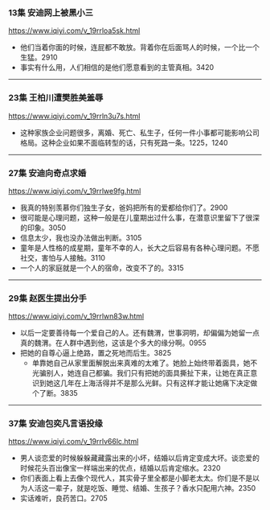 ### 13集 安迪网上被黑小三
https://www.iqiyi.com/v_19rrloa5sk.html
- 他们当着你面的时候，连屁都不敢放。背着你在后面骂人的时候，一个比一个生猛。2910
- 事实有什么用，人们相信的是他们愿意看到的主管真相。3420
---
### 23集 王柏川遭樊胜美羞辱
https://www.iqiyi.com/v_19rrln3u7s.html
- 这种家族企业问题很多，离婚、死亡、私生子，任何一件小事都可能影响公司格局。这种企业如果不面临转型的话，只有死路一条。1225，1240
---
### 27集 安迪向奇点求婚
https://www.iqiyi.com/v_19rrlwe9fg.html
- 我真的特别羡慕你们独生子女，爸妈把所有的爱都给你们了。2900
- 很可能是心理问题，这种一般是在儿童期出过什么事，在潜意识里留下了很深的印象。3050
- 信息太少，我也没办法做出判断。3105
- 童年是人性格的成星期，童年不幸的人，长大之后容易有各种心理问题。不愿社交，害怕与人接触。3110
- 一个人的家庭就是一个人的宿命，改变不了的。3315
---
### 29集 赵医生提出分手
https://www.iqiyi.com/v_19rrlwn83w.html
- 以后一定要善待每一个爱自己的人。还有魏渭，世事洞明，却偏偏为她留一点真的魏渭。在人群中遇到他，这该是个多大的缘分啊。0955
- 把她的自尊心逼上绝路，置之死地而后生。3825
  - 单靠她自己从家里面解脱出来真难的太难了。她脸上始终带着面具，她不光骗别人，她连自己都骗。我们只有把她的面具撕扯下来，让她在真正意识到她这几年在上海活得并不是那么光鲜。只有这样才能让她痛下决定做个了断。3835
---
### 37集 安迪包奕凡言语投缘
https://www.iqiyi.com/v_19rrlv66lc.html
- 男人谈恋爱的时候躲躲藏藏露出来的小坏，结婚以后肯定变成大坏。谈恋爱的时候花头百出像宝一样端出来的优点，结婚以后肯定缩水。2320
- 你们表面上看上去像个现代人，其实骨子里全都是小脚老太太。你们是不是以为人活这一辈子，就是吃饭、睡觉、结婚、生孩子？香水只配用六神。2350
- 实话难听，良药苦口。2705